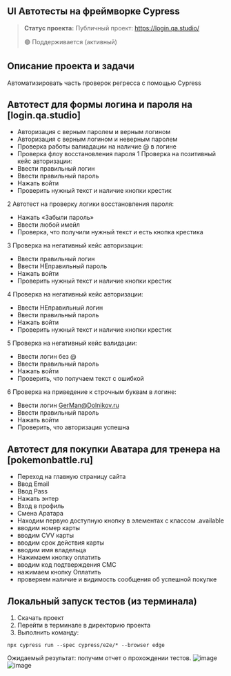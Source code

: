 <h2>UI Автотесты на фреймворке Cypress</h2>

> **Статус проекта:**
> Публичный проект: https://login.qa.studio/
> 
> 🟢 Поддерживается (активный) 

## Описание проекта и задачи
Автоматизировать часть проверок регресса с помощью Cypress

## Автотест для формы логина и пароля на [login.qa.studio]
* Авторизация с верным паролем и верным логином
* Авторизация c верным логином и неверным паролем
* Проверка работы валиадации на наличие @ в логине
* Проверка флоу восстановления пароля
1 Проверка на позитивный кейс авторизации:
* Ввести правильный логин
* Ввести правильный пароль
* Нажать войти
* Проверить нужный текст и наличие кнопки крестик

2 Автотест на проверку логики восстановления пароля:
* Нажать «Забыли пароль»
* Ввести любой имейл
* Проверка, что получили нужный текст и есть кнопка крестика

3 Проверка на негативный кейс авторизации:
* Ввести правильный логин
* Ввести НЕправильный пароль
* Нажать войти
* Проверить нужный текст и наличие кнопки крестик

4 Проверка на негативный кейс авторизации:
* Ввести НЕправильный логин
* Ввести правильный пароль
* Нажать войти
* Проверить нужный текст и наличие кнопки крестик

5 Проверка на негативный кейс валидации:
* Ввести логин без @
* Ввести правильный пароль
* Нажать войти
* Проверить, что получаем текст с ошибкой

6 Проверка на приведение к строчным буквам в логине:
* Ввести логин GerMan@Dolnikov.ru
* Ввести правильный пароль
* Нажать войти
* Проверить, что авторизация успешна

## Автотест для покупки Аватара для тренера на [pokemonbattle.ru]

* Переход на главную страницу сайта
* Ввод Email
* Ввод Pass
* Нажать энтер
* Вход в профиль
* Смена Аратара
* Находим первую доступную кнопку в элементах с классом .available
* вводим номер карты
* вводим CVV карты
* вводим срок действия карты
* вводим имя владельца
* Нажимаем кнопку оплатить
* вводим код подтверждения СМС
* нажимаем кнопку Оплатить
* проверяем наличие и видимость сообщения об успешной покупке

## Локальный запуск тестов (из терминала)
1. Скачать проект
2. Перейти в терминале в директорию проекта
2. Выполнить команду:
```
npx cypress run --spec cypress/e2e/* --browser edge
```
Ожидаемый результат: получим отчет о прохождении тестов.
![image](https://raw.githubusercontent.com/Arvasilyev/static/Cypress_Test_login.png)
![image](https://raw.githubusercontent.com/Arvasilyev/static/Cypress_Test_Avatar.png)
